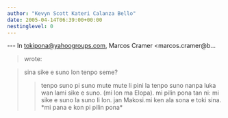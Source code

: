 ```yaml
---
author: "Kevyn Scott Kateri Calanza Bello"
date: 2005-04-14T06:39:00+00:00
nestinglevel: 0
---
```

\---
 In [tokipona@yahoogroups.com](mailto://tokipona@yahoogroups.com), Marcos Cramer <marcos.cramer@b...
>wrote:

> 
> sina sike e suno lon tenpo seme?
>> tenpo suno pi suno mute mute li pini la tenpo suno nanpa luka wan lami sike e suno. (mi lon ma Elopa).
>> mi pilin pona tan ni: mi sike e suno la suno li lon.
>> jan Makosi.mi ken ala sona e toki sina. \*mi pana e kon pi pilin pona\*